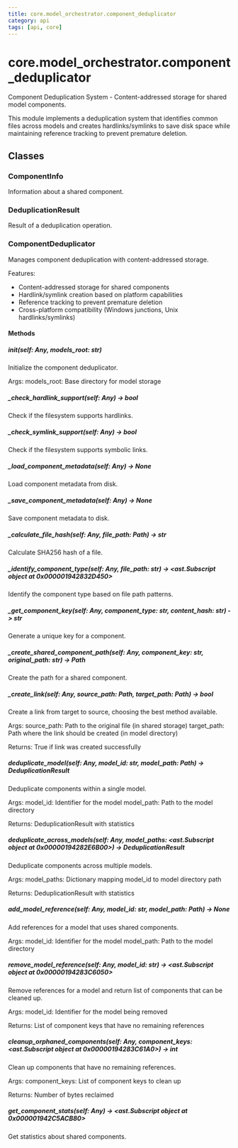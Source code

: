```yaml
---
title: core.model_orchestrator.component_deduplicator
category: api
tags: [api, core]
---
```


# core.model_orchestrator.component_deduplicator

Component Deduplication System - Content-addressed storage for shared model components.

This module implements a deduplication system that identifies common files across
models and creates hardlinks/symlinks to save disk space while maintaining
reference tracking to prevent premature deletion.

## Classes

### ComponentInfo

Information about a shared component.

### DeduplicationResult

Result of a deduplication operation.

### ComponentDeduplicator

Manages component deduplication with content-addressed storage.

Features:
- Content-addressed storage for shared components
- Hardlink/symlink creation based on platform capabilities
- Reference tracking to prevent premature deletion
- Cross-platform compatibility (Windows junctions, Unix hardlinks/symlinks)

#### Methods

##### __init__(self: Any, models_root: str)

Initialize the component deduplicator.

Args:
    models_root: Base directory for model storage

##### _check_hardlink_support(self: Any) -> bool

Check if the filesystem supports hardlinks.

##### _check_symlink_support(self: Any) -> bool

Check if the filesystem supports symbolic links.

##### _load_component_metadata(self: Any) -> None

Load component metadata from disk.

##### _save_component_metadata(self: Any) -> None

Save component metadata to disk.

##### _calculate_file_hash(self: Any, file_path: Path) -> str

Calculate SHA256 hash of a file.

##### _identify_component_type(self: Any, file_path: str) -> <ast.Subscript object at 0x000001942832D450>

Identify the component type based on file path patterns.

##### _get_component_key(self: Any, component_type: str, content_hash: str) -> str

Generate a unique key for a component.

##### _create_shared_component_path(self: Any, component_key: str, original_path: str) -> Path

Create the path for a shared component.

##### _create_link(self: Any, source_path: Path, target_path: Path) -> bool

Create a link from target to source, choosing the best method available.

Args:
    source_path: Path to the original file (in shared storage)
    target_path: Path where the link should be created (in model directory)
    
Returns:
    True if link was created successfully

##### deduplicate_model(self: Any, model_id: str, model_path: Path) -> DeduplicationResult

Deduplicate components within a single model.

Args:
    model_id: Identifier for the model
    model_path: Path to the model directory
    
Returns:
    DeduplicationResult with statistics

##### deduplicate_across_models(self: Any, model_paths: <ast.Subscript object at 0x00000194282E6B00>) -> DeduplicationResult

Deduplicate components across multiple models.

Args:
    model_paths: Dictionary mapping model_id to model directory path
    
Returns:
    DeduplicationResult with statistics

##### add_model_reference(self: Any, model_id: str, model_path: Path) -> None

Add references for a model that uses shared components.

Args:
    model_id: Identifier for the model
    model_path: Path to the model directory

##### remove_model_reference(self: Any, model_id: str) -> <ast.Subscript object at 0x00000194283C6050>

Remove references for a model and return list of components that can be cleaned up.

Args:
    model_id: Identifier for the model being removed
    
Returns:
    List of component keys that have no remaining references

##### cleanup_orphaned_components(self: Any, component_keys: <ast.Subscript object at 0x00000194283C61A0>) -> int

Clean up components that have no remaining references.

Args:
    component_keys: List of component keys to clean up
    
Returns:
    Number of bytes reclaimed

##### get_component_stats(self: Any) -> <ast.Subscript object at 0x000001942C5ACB80>

Get statistics about shared components.

